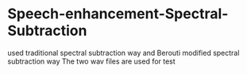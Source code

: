 # Speech-enhancement-Spectral-Subtraction
used traditional spectral subtraction way and Berouti modified spectral subtraction way
The two wav files are used for test
